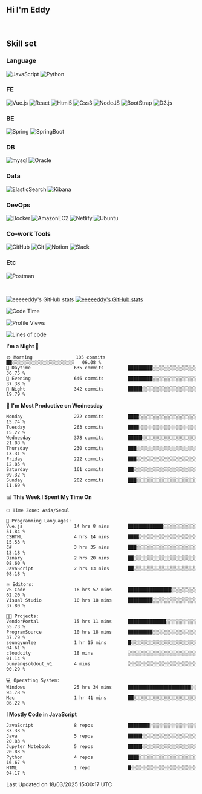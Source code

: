## Hi I'm Eddy
<br/>


<!--### Hi there 👋-->

## Skill set

### Language
![JavaScript](https://img.shields.io/badge/javascript-F7DF1E?style=for-the-badge&logo=javascript&logoColor=black)
![Python](https://img.shields.io/badge/Python-3776AB?style=for-the-badge&logo=Python&logoColor=white)

### FE
![Vue.js](https://img.shields.io/badge/vuejs-%2335495e.svg?style=for-the-badge&logo=vuedotjs&logoColor=%234FC08D)
![React](https://img.shields.io/badge/react-61DAFB?style=for-the-badge&logo=react&logoColor=black) 
![Html5](https://img.shields.io/badge/html5-E34F26?style=for-the-badge&logo=html5&logoColor=white)
![Css3](https://img.shields.io/badge/css-1572B6?style=for-the-badge&logo=css3&logoColor=white)
![NodeJS](https://img.shields.io/badge/node.js-339933?style=for-the-badge&logo=Node.js&logoColor=white)
![BootStrap](https://img.shields.io/badge/bootstrap-7952B3?style=for-the-badge&logo=bootstrap&logoColor=white)
![D3.js](https://img.shields.io/badge/D3.js-F9A03C?style=for-the-badge&logo=D3.js&logoColor=white)

### BE
![Spring](https://img.shields.io/badge/spring-6DB33F?style=for-the-badge&logo=spring&logoColor=white)
![SpringBoot](https://img.shields.io/badge/springboot-6DB33F?style=for-the-badge&logo=springboot&logoColor=white)

### DB
![mysql](https://img.shields.io/badge/mysql-4479A1?style=for-the-badge&logo=mysql&logoColor=white)
![Oracle](https://img.shields.io/badge/Oracle-F80000?style=for-the-badge&logo=oracle&logoColor=white)

### Data
![ElasticSearch](https://img.shields.io/badge/elasticsearch-005571?style=for-the-badge&logo=elasticsearch&logoColor=white)
![Kibana](https://img.shields.io/badge/Kibana-005571?style=for-the-badge&logo=Kibana&logoColor=white)

### DevOps
![Docker](https://img.shields.io/badge/docker-2496ED?style=for-the-badge&logo=docker&logoColor=white)
![AmazonEC2](https://img.shields.io/badge/amazonec2-FF9900?style=for-the-badge&logo=amazonec2&logoColor=white)
![Netlify](https://img.shields.io/badge/netlify-%23000000.svg?style=for-the-badge&logo=netlify&logoColor=#00C7B7)
![Ubuntu](https://img.shields.io/badge/Ubuntu-E95420?style=for-the-badge&logo=Ubuntu&logoColor=white)

### Co-work Tools
![GitHub](https://img.shields.io/badge/github-181717?style=for-the-badge&logo=github&logoColor=white)
![Git](https://img.shields.io/badge/git-F05032?style=for-the-badge&logo=git&logoColor=white)
![Notion](https://img.shields.io/badge/Notion-000000?style=for-the-badge&logo=Notion&logoColor=white)
![Slack](https://img.shields.io/badge/Slack-4A154B?style=for-the-badge&logo=Slack&logoColor=white)

### Etc
![Postman](https://img.shields.io/badge/postman-FF6C37?style=for-the-badge&logo=postman&logoColor=white)

<br>

![eeeeeddy's GitHub stats](https://github-readme-stats.vercel.app/api?username=eeeeeddy&show_icons=true&theme=radical)
[![eeeeeddy's GitHub stats](https://github-readme-stats.vercel.app/api/top-langs/?username=eeeeeddy&custom_title=My&nbsp;Language&hide=jupyter%20notebook&layout=compact&theme=radical&show_icons=true)](https://github.com/eeeeeddy/github-readme-stats)


<!--START_SECTION:waka-->
![Code Time](http://img.shields.io/badge/Code%20Time-836%20hrs%2038%20mins-blue)

![Profile Views](http://img.shields.io/badge/Profile%20Views-1-blue)

![Lines of code](https://img.shields.io/badge/From%20Hello%20World%20I%27ve%20Written-681.9%20thousand%20lines%20of%20code-blue)

**I'm a Night 🦉** 

```text
🌞 Morning                105 commits         ██░░░░░░░░░░░░░░░░░░░░░░░   06.08 % 
🌆 Daytime                635 commits         █████████░░░░░░░░░░░░░░░░   36.75 % 
🌃 Evening                646 commits         █████████░░░░░░░░░░░░░░░░   37.38 % 
🌙 Night                  342 commits         █████░░░░░░░░░░░░░░░░░░░░   19.79 % 
```
📅 **I'm Most Productive on Wednesday** 

```text
Monday                   272 commits         ████░░░░░░░░░░░░░░░░░░░░░   15.74 % 
Tuesday                  263 commits         ████░░░░░░░░░░░░░░░░░░░░░   15.22 % 
Wednesday                378 commits         █████░░░░░░░░░░░░░░░░░░░░   21.88 % 
Thursday                 230 commits         ███░░░░░░░░░░░░░░░░░░░░░░   13.31 % 
Friday                   222 commits         ███░░░░░░░░░░░░░░░░░░░░░░   12.85 % 
Saturday                 161 commits         ██░░░░░░░░░░░░░░░░░░░░░░░   09.32 % 
Sunday                   202 commits         ███░░░░░░░░░░░░░░░░░░░░░░   11.69 % 
```


📊 **This Week I Spent My Time On** 

```text
🕑︎ Time Zone: Asia/Seoul

💬 Programming Languages: 
Vue.js                   14 hrs 8 mins       █████████████░░░░░░░░░░░░   51.84 % 
CSHTML                   4 hrs 14 mins       ████░░░░░░░░░░░░░░░░░░░░░   15.53 % 
C#                       3 hrs 35 mins       ███░░░░░░░░░░░░░░░░░░░░░░   13.18 % 
Binary                   2 hrs 20 mins       ██░░░░░░░░░░░░░░░░░░░░░░░   08.60 % 
JavaScript               2 hrs 13 mins       ██░░░░░░░░░░░░░░░░░░░░░░░   08.18 % 

🔥 Editors: 
VS Code                  16 hrs 57 mins      ████████████████░░░░░░░░░   62.20 % 
Visual Studio            10 hrs 18 mins      █████████░░░░░░░░░░░░░░░░   37.80 % 

🐱‍💻 Projects: 
VendorPortal             15 hrs 11 mins      ██████████████░░░░░░░░░░░   55.73 % 
ProgramSource            10 hrs 18 mins      █████████░░░░░░░░░░░░░░░░   37.79 % 
seungyunlee              1 hr 15 mins        █░░░░░░░░░░░░░░░░░░░░░░░░   04.61 % 
cloudcity                18 mins             ░░░░░░░░░░░░░░░░░░░░░░░░░   01.14 % 
bunyangsoldout_v1        4 mins              ░░░░░░░░░░░░░░░░░░░░░░░░░   00.29 % 

💻 Operating System: 
Windows                  25 hrs 34 mins      ███████████████████████░░   93.78 % 
Mac                      1 hr 41 mins        ██░░░░░░░░░░░░░░░░░░░░░░░   06.22 % 
```

**I Mostly Code in JavaScript** 

```text
JavaScript               8 repos             ████████░░░░░░░░░░░░░░░░░   33.33 % 
Java                     5 repos             █████░░░░░░░░░░░░░░░░░░░░   20.83 % 
Jupyter Notebook         5 repos             █████░░░░░░░░░░░░░░░░░░░░   20.83 % 
Python                   4 repos             ████░░░░░░░░░░░░░░░░░░░░░   16.67 % 
HTML                     1 repo              █░░░░░░░░░░░░░░░░░░░░░░░░   04.17 % 
```




 Last Updated on 18/03/2025 15:00:17 UTC
<!--END_SECTION:waka-->



<!--
**eeeeeddy/eeeeeddy** is a ✨ _special_ ✨ repository because its `README.md` (this file) appears on your GitHub profile.

Here are some ideas to get you started:

- 🔭 I’m currently working on ...
- 🌱 I’m currently learning ...
- 👯 I’m looking to collaborate on ...
- 🤔 I’m looking for help with ...
- 💬 Ask me about ...
- 📫 How to reach me: ...
- 😄 Pronouns: ...
- ⚡ Fun fact: ...
-->
